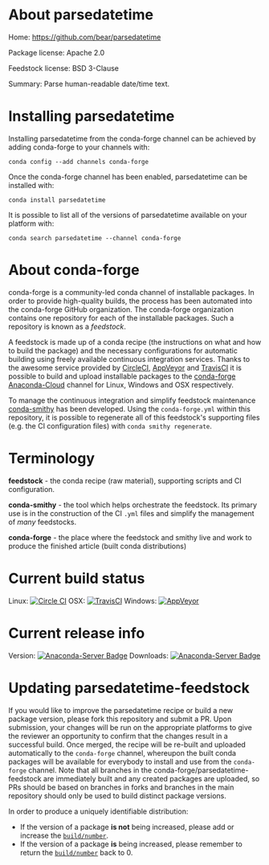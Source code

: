About parsedatetime
===================

Home: https://github.com/bear/parsedatetime

Package license: Apache 2.0

Feedstock license: BSD 3-Clause

Summary: Parse human-readable date/time text.



Installing parsedatetime
========================

Installing parsedatetime from the conda-forge channel can be achieved by adding conda-forge to your channels with:

```
conda config --add channels conda-forge
```

Once the conda-forge channel has been enabled, parsedatetime can be installed with:

```
conda install parsedatetime
```

It is possible to list all of the versions of parsedatetime available on your platform with:

```
conda search parsedatetime --channel conda-forge
```


About conda-forge
=================

conda-forge is a community-led conda channel of installable packages.
In order to provide high-quality builds, the process has been automated into the
conda-forge GitHub organization. The conda-forge organization contains one repository
for each of the installable packages. Such a repository is known as a *feedstock*.

A feedstock is made up of a conda recipe (the instructions on what and how to build
the package) and the necessary configurations for automatic building using freely
available continuous integration services. Thanks to the awesome service provided by
[CircleCI](https://circleci.com/), [AppVeyor](http://www.appveyor.com/)
and [TravisCI](https://travis-ci.org/) it is possible to build and upload installable
packages to the [conda-forge](https://anaconda.org/conda-forge)
[Anaconda-Cloud](http://docs.anaconda.org/) channel for Linux, Windows and OSX respectively.

To manage the continuous integration and simplify feedstock maintenance
[conda-smithy](http://github.com/conda-forge/conda-smithy) has been developed.
Using the ``conda-forge.yml`` within this repository, it is possible to regenerate all of
this feedstock's supporting files (e.g. the CI configuration files) with ``conda smithy regenerate``.


Terminology
===========

**feedstock** - the conda recipe (raw material), supporting scripts and CI configuration.

**conda-smithy** - the tool which helps orchestrate the feedstock.
                   Its primary use is in the construction of the CI ``.yml`` files
                   and simplify the management of *many* feedstocks.

**conda-forge** - the place where the feedstock and smithy live and work to
                  produce the finished article (built conda distributions)

Current build status
====================

Linux: [![Circle CI](https://circleci.com/gh/conda-forge/parsedatetime-feedstock.svg?style=shield)](https://circleci.com/gh/conda-forge/parsedatetime-feedstock)
OSX: [![TravisCI](https://travis-ci.org/conda-forge/parsedatetime-feedstock.svg?branch=master)](https://travis-ci.org/conda-forge/parsedatetime-feedstock)
Windows: [![AppVeyor](https://ci.appveyor.com/api/projects/status/github/conda-forge/parsedatetime-feedstock?svg=True)](https://ci.appveyor.com/project/conda-forge/parsedatetime-feedstock/branch/master)

Current release info
====================
Version: [![Anaconda-Server Badge](https://anaconda.org/conda-forge/parsedatetime/badges/version.svg)](https://anaconda.org/conda-forge/parsedatetime)
Downloads: [![Anaconda-Server Badge](https://anaconda.org/conda-forge/parsedatetime/badges/downloads.svg)](https://anaconda.org/conda-forge/parsedatetime)


Updating parsedatetime-feedstock
================================

If you would like to improve the parsedatetime recipe or build a new
package version, please fork this repository and submit a PR. Upon submission,
your changes will be run on the appropriate platforms to give the reviewer an
opportunity to confirm that the changes result in a successful build. Once
merged, the recipe will be re-built and uploaded automatically to the
`conda-forge` channel, whereupon the built conda packages will be available for
everybody to install and use from the `conda-forge` channel.
Note that all branches in the conda-forge/parsedatetime-feedstock are
immediately built and any created packages are uploaded, so PRs should be based
on branches in forks and branches in the main repository should only be used to
build distinct package versions.

In order to produce a uniquely identifiable distribution:
 * If the version of a package **is not** being increased, please add or increase
   the [``build/number``](http://conda.pydata.org/docs/building/meta-yaml.html#build-number-and-string).
 * If the version of a package **is** being increased, please remember to return
   the [``build/number``](http://conda.pydata.org/docs/building/meta-yaml.html#build-number-and-string)
   back to 0.
